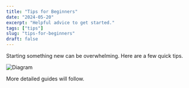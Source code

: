 ```yaml
---
title: "Tips for Beginners"
date: "2024-05-20"
excerpt: "Helpful advice to get started."
tags: ["tips"]
slug: "tips-for-beginners"
draft: false
---
```


Starting something new can be overwhelming. Here are a few quick tips.

![Diagram](https://via.placeholder.com/800x400)

More detailed guides will follow.
